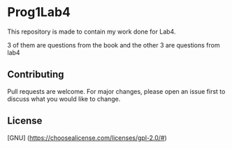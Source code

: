 # Prog1Lab4
This repository is made to contain my work done for Lab4.

3 of them are questions from the book and the other 3 are questions from lab4

## Contributing 
Pull requests are welcome. For major changes, please open an issue first to discuss what you would like to change.

## License
[GNU] (https://choosealicense.com/licenses/gpl-2.0/#)
